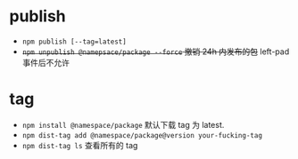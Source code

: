 # publish

- `npm publish [--tag=latest]`
- <del>`npm unpublish @namepsace/package --force` 撤销 24h 内发布的包</del> left-pad 事件后不允许

# tag

- `npm install @namespace/package` 默认下载 tag 为 latest.
- `npm dist-tag add @namespace/package@version your-fucking-tag`
- `npm dist-tag ls` 查看所有的 tag
